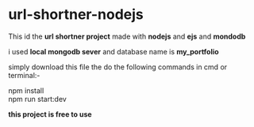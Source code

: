 # url-shortner-nodejs

This id the <b>url shortner project</b> made with <b>nodejs</b> and <b>ejs</b> and <b>mondodb</b>

i used <b>local mongodb sever</b> and database name is <b>my_portfolio</b>


simply download this file the do the following commands in cmd or terminal:-

<div class="bg-gray">
npm install <br/>
npm run start:dev
</div>





<b>this project is free to use</b>

